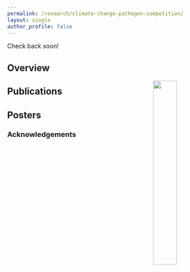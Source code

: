 ```yaml
---
permalink: /research/climate-change-pathogen-competition/
layout: single
author_profile: false
---
```


Check back soon!

## Overview

<img align="right" width="33%" margin-left="20px" src="/assets/images/aboutme1.jpg">

## Publications


## Posters


### Acknowledgements